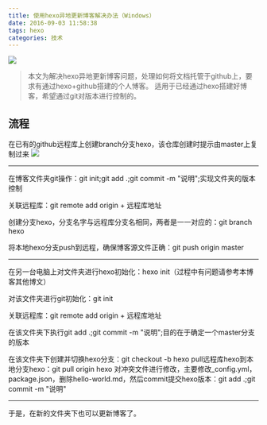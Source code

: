 ```yaml
---
title: 使用hexo异地更新博客解决办法（Windows）
date: 2016-09-03 11:58:38
tags: hexo
categories: 技术
---
```

![](http://ww4.sinaimg.cn/large/a8fc9690gw1f7he0wwox9j21hc0zk4qp.jpg)

>本文为解决hexo异地更新博客问题，处理如何将文档托管于github上，要求有通过hexo+github搭建的个人博客。
适用于已经通过hexo搭建好博客，希望通过git对版本进行控制的。

<!-- more -->

## 流程

在已有的github远程库上创建branch分支hexo，该仓库创建时提示由master上复制过来
![](http://ww4.sinaimg.cn/large/a8fc9690gw1f7g9sros1ij20be0cdmyj.jpg)

---

在博客文件夹git操作：git init;git add .;git commit -m "说明";实现文件夹的版本控制

关联远程库：git remote add origin + 远程库地址

创建分支hexo，分支名字与远程库分支名相同，两者是一一对应的：git branch hexo

将本地hexo分支push到远程，确保博客源文件正确：git push origin master

---

在另一台电脑上对文件夹进行hexo初始化：hexo init（过程中有问题请参考本博客其他博文）



对该文件夹进行git初始化：git init

关联远程库：git remote add origin + 远程库地址

在该文件夹下执行git add .;git commit -m "说明";目的在于确定一个master分支的版本

在该文件夹下创建并切换hexo分支：git checkout -b hexo
pull远程库hexo到本地分支hexo：git pull origin hexo
对冲突文件进行修改，主要修改_config.yml，package.json，删除hello-world.md，然后commit提交hexo版本：git add .;git commit -m "说明" 

---

于是，在新的文件夹下也可以更新博客了。
